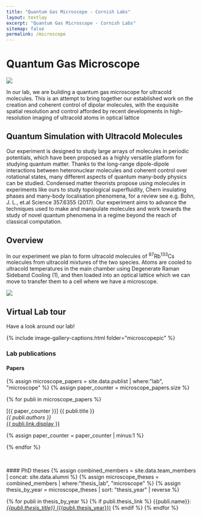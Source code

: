 ```yaml
---
title: "Quantum Gas Microscope - Cornish Labs"
layout: textlay
excerpt: "Quantum Gas Microscope - Cornish Labs"
sitemap: false
permalink: /microscope
---
```


# Quantum Gas Microscope


<a href  ="{{ site.url }}{{ site.baseurl }}/images/microscopepic/render5square-1080x805.png">
<img src="{{ site.url }}{{ site.baseurl }}/images/microscopepic/render5square-1080x805.png" class="img-fluid rounded mx-auto center-block" style="max-width: 100mm; height: auto;">
</a>

In our lab, we are building a quantum gas microscope for ultracold molecules. This is an attempt to bring together our established work on the creation and coherent control of dipolar molecules, with the exquisite spatial resolution and control afforded by recent developments in high-resolution imaging of ultracold atoms in optical lattice

## Quantum Simulation with Ultracold Molecules

Our experiment is designed to study large arrays of molecules in periodic potentials, which have been proposed as a highly versatile platform for studying quantum matter. Thanks to the long-range dipole-dipole interactions between heteronuclear molecules and coherent control over rotational states, many different aspects of quantum many-body physics can be studied. Condensed matter theorists propose using molecules in experiments like ours to study topological superfluidity, Chern insulating phases and many-body localisation phenomena, for a review see e.g. Bohn, J. L., et.al Science 357.6355 (2017). Our experiment aims to advance the techniques used to make and manipulate molecules and work towards the study of novel quantum phenomena in a regime beyond the reach of classical computation.

## Overview

In our experiment we plan to form ultracold molecules of <sup>87</sup>Rb<sup>133</sup>Cs molecules from ultracold mixtures of the two species. Atoms are cooled to ultracold temperatures in the main chamber using Degenerate Raman Sideband Cooling (1), and then loaded into an optical lattice which we can move to transfer them to a cell where we have a microscope.

<a href  ="{{ site.url }}{{ site.baseurl }}/images/microscopepic/ExperimentOverview.png">
<img src="{{ site.url }}{{ site.baseurl }}/images/microscopepic/ExperimentOverview.png" class="img-fluid" style="max-width: 100%; height: auto;">
</a>



## Virtual Lab tour

Have a look around our lab! 

{% include image-gallery-captions.html folder="microscopepic" %}



### Lab publications
#### Papers
{% assign microscope_papers = site.data.publist | where:"lab", "microscope" %}
{% assign paper_counter = microscope_papers.size %}

{% for publi in microscope_papers %}

  \[{{ paper_counter }}\] {{ publi.title }} <br />
  <em>{{ publi.authors }} </em><br /><a href="{{ publi.link.url }}">{{ publi.link.display }}</a>

  {% assign paper_counter = paper_counter | minus:1 %}

{% endfor %}

<p> &nbsp; </p>
#### PhD theses
{% assign combined_members = site.data.team_members | concat: site.data.alumni %}
{% assign microscope_theses = combined_members | where:"thesis_lab", "microscope" %}
{% assign thesis_by_year = microscope_theses | sort: "thesis_year" | reverse %}

{% for publi in thesis_by_year %}
  {% if publi.thesis_link %}
  {{publi.name}}: [_{{publi.thesis_title}}_ ({{publi.thesis_year}})]({{publi.thesis_link}})
  {% endif %}
{% endfor %}